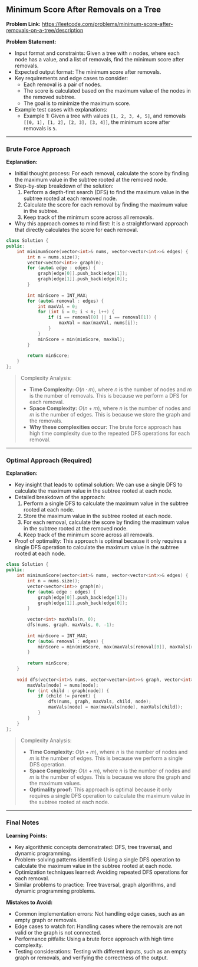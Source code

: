 ## Minimum Score After Removals on a Tree

**Problem Link:** https://leetcode.com/problems/minimum-score-after-removals-on-a-tree/description

**Problem Statement:**
- Input format and constraints: Given a tree with `n` nodes, where each node has a value, and a list of removals, find the minimum score after removals.
- Expected output format: The minimum score after removals.
- Key requirements and edge cases to consider: 
  - Each removal is a pair of nodes.
  - The score is calculated based on the maximum value of the nodes in the removed subtree.
  - The goal is to minimize the maximum score.
- Example test cases with explanations:
  - Example 1: Given a tree with values `[1, 2, 3, 4, 5]`, and removals `[[0, 1], [1, 2], [2, 3], [3, 4]]`, the minimum score after removals is `5`.

---

### Brute Force Approach

**Explanation:**
- Initial thought process: For each removal, calculate the score by finding the maximum value in the subtree rooted at the removed node.
- Step-by-step breakdown of the solution:
  1. Perform a depth-first search (DFS) to find the maximum value in the subtree rooted at each removed node.
  2. Calculate the score for each removal by finding the maximum value in the subtree.
  3. Keep track of the minimum score across all removals.
- Why this approach comes to mind first: It is a straightforward approach that directly calculates the score for each removal.

```cpp
class Solution {
public:
    int minimumScore(vector<int>& nums, vector<vector<int>>& edges) {
        int n = nums.size();
        vector<vector<int>> graph(n);
        for (auto& edge : edges) {
            graph[edge[0]].push_back(edge[1]);
            graph[edge[1]].push_back(edge[0]);
        }
        
        int minScore = INT_MAX;
        for (auto& removal : edges) {
            int maxVal = 0;
            for (int i = 0; i < n; i++) {
                if (i == removal[0] || i == removal[1]) {
                    maxVal = max(maxVal, nums[i]);
                }
            }
            minScore = min(minScore, maxVal);
        }
        
        return minScore;
    }
};
```

> Complexity Analysis:
> - **Time Complexity:** $O(n \cdot m)$, where $n$ is the number of nodes and $m$ is the number of removals. This is because we perform a DFS for each removal.
> - **Space Complexity:** $O(n + m)$, where $n$ is the number of nodes and $m$ is the number of edges. This is because we store the graph and the removals.
> - **Why these complexities occur:** The brute force approach has high time complexity due to the repeated DFS operations for each removal.

---

### Optimal Approach (Required)

**Explanation:**
- Key insight that leads to optimal solution: We can use a single DFS to calculate the maximum value in the subtree rooted at each node.
- Detailed breakdown of the approach:
  1. Perform a single DFS to calculate the maximum value in the subtree rooted at each node.
  2. Store the maximum value in the subtree rooted at each node.
  3. For each removal, calculate the score by finding the maximum value in the subtree rooted at the removed node.
  4. Keep track of the minimum score across all removals.
- Proof of optimality: This approach is optimal because it only requires a single DFS operation to calculate the maximum value in the subtree rooted at each node.

```cpp
class Solution {
public:
    int minimumScore(vector<int>& nums, vector<vector<int>>& edges) {
        int n = nums.size();
        vector<vector<int>> graph(n);
        for (auto& edge : edges) {
            graph[edge[0]].push_back(edge[1]);
            graph[edge[1]].push_back(edge[0]);
        }
        
        vector<int> maxVals(n, 0);
        dfs(nums, graph, maxVals, 0, -1);
        
        int minScore = INT_MAX;
        for (auto& removal : edges) {
            minScore = min(minScore, max(maxVals[removal[0]], maxVals[removal[1]]));
        }
        
        return minScore;
    }
    
    void dfs(vector<int>& nums, vector<vector<int>>& graph, vector<int>& maxVals, int node, int parent) {
        maxVals[node] = nums[node];
        for (int child : graph[node]) {
            if (child != parent) {
                dfs(nums, graph, maxVals, child, node);
                maxVals[node] = max(maxVals[node], maxVals[child]);
            }
        }
    }
};
```

> Complexity Analysis:
> - **Time Complexity:** $O(n + m)$, where $n$ is the number of nodes and $m$ is the number of edges. This is because we perform a single DFS operation.
> - **Space Complexity:** $O(n + m)$, where $n$ is the number of nodes and $m$ is the number of edges. This is because we store the graph and the maximum values.
> - **Optimality proof:** This approach is optimal because it only requires a single DFS operation to calculate the maximum value in the subtree rooted at each node.

---

### Final Notes

**Learning Points:**
- Key algorithmic concepts demonstrated: DFS, tree traversal, and dynamic programming.
- Problem-solving patterns identified: Using a single DFS operation to calculate the maximum value in the subtree rooted at each node.
- Optimization techniques learned: Avoiding repeated DFS operations for each removal.
- Similar problems to practice: Tree traversal, graph algorithms, and dynamic programming problems.

**Mistakes to Avoid:**
- Common implementation errors: Not handling edge cases, such as an empty graph or removals.
- Edge cases to watch for: Handling cases where the removals are not valid or the graph is not connected.
- Performance pitfalls: Using a brute force approach with high time complexity.
- Testing considerations: Testing with different inputs, such as an empty graph or removals, and verifying the correctness of the output.